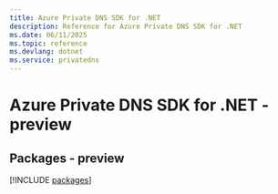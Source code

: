 ```yaml
---
title: Azure Private DNS SDK for .NET
description: Reference for Azure Private DNS SDK for .NET
ms.date: 06/11/2025
ms.topic: reference
ms.devlang: dotnet
ms.service: privatedns
---
```

# Azure Private DNS SDK for .NET - preview
## Packages - preview
[!INCLUDE [packages](private-dns-index.md)]